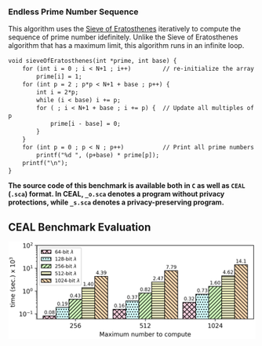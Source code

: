 ### Endless Prime Number Sequence
This algorithm uses the [Sieve of Eratosthenes](https://github.com/momalab/privacy_benchmarks/tree/master/sieveOfEratosthenes/) iteratively to compute the sequence of prime number idefinitely. Unlike the Sieve of Eratosthenes algorithm that has a maximum limit, this algorithm runs in an infinite loop.

```
void sieveOfEratosthenes(int *prime, int base) {
    for (int i = 0 ; i < N+1 ; i++)         // re-initialize the array
        prime[i] = 1;
    for (int p = 2 ; p*p < N+1 + base ; p++) {
        int i = 2*p;
        while (i < base) i += p;
        for ( ; i < N+1 + base ; i += p) {  // Update all multiples of p
            prime[i - base] = 0;
        }
    }
    for (int p = 0 ; p < N ; p++)           // Print all prime numbers
        printf("%d ", (p+base) * prime[p]);
    printf("\n");
}
```

**The source code of this benchmark is available both in `C` as well as `CEAL` (`.sca`) format. In CEAL, `_o.sca` denotes a program without privacy protections, while `_s.sca` denotes a privacy-preserving program.**

CEAL Benchmark Evaluation
-------------------------
![alt text](./../graphs/primes.png)
